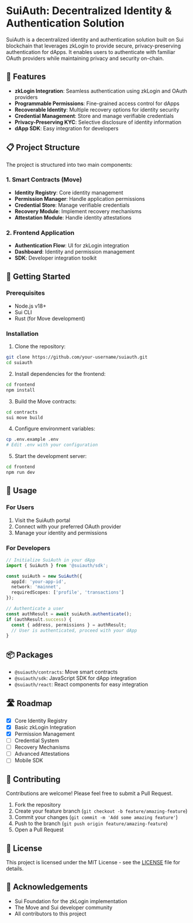 # SuiAuth: Decentralized Identity & Authentication Solution

SuiAuth is a decentralized identity and authentication solution built on Sui blockchain that leverages zkLogin to provide secure, privacy-preserving authentication for dApps. It enables users to authenticate with familiar OAuth providers while maintaining privacy and security on-chain.

## 🔐 Features

- **zkLogin Integration**: Seamless authentication using zkLogin and OAuth providers
- **Programmable Permissions**: Fine-grained access control for dApps
- **Recoverable Identity**: Multiple recovery options for identity security
- **Credential Management**: Store and manage verifiable credentials
- **Privacy-Preserving KYC**: Selective disclosure of identity information
- **dApp SDK**: Easy integration for developers

## 📋 Project Structure

The project is structured into two main components:

### 1. Smart Contracts (Move)

- **Identity Registry**: Core identity management
- **Permission Manager**: Handle application permissions
- **Credential Store**: Manage verifiable credentials
- **Recovery Module**: Implement recovery mechanisms
- **Attestation Module**: Handle identity attestations

### 2. Frontend Application

- **Authentication Flow**: UI for zkLogin integration
- **Dashboard**: Identity and permission management
- **SDK**: Developer integration toolkit

## 🚀 Getting Started

### Prerequisites

- Node.js v18+
- Sui CLI
- Rust (for Move development)

### Installation

1. Clone the repository:
```bash
git clone https://github.com/your-username/suiauth.git
cd suiauth
```

2. Install dependencies for the frontend:
```bash
cd frontend
npm install
```

3. Build the Move contracts:
```bash
cd contracts
sui move build
```

4. Configure environment variables:
```bash
cp .env.example .env
# Edit .env with your configuration
```

5. Start the development server:
```bash
cd frontend
npm run dev
```

## 🔧 Usage

### For Users

1. Visit the SuiAuth portal
2. Connect with your preferred OAuth provider
3. Manage your identity and permissions

### For Developers

```typescript
// Initialize SuiAuth in your dApp
import { SuiAuth } from '@suiauth/sdk';

const suiAuth = new SuiAuth({
  appId: 'your-app-id',
  network: 'mainnet',
  requiredScopes: ['profile', 'transactions']
});

// Authenticate a user
const authResult = await suiAuth.authenticate();
if (authResult.success) {
  const { address, permissions } = authResult;
  // User is authenticated, proceed with your dApp
}
```

## 📦 Packages

- `@suiauth/contracts`: Move smart contracts
- `@suiauth/sdk`: JavaScript SDK for dApp integration
- `@suiauth/react`: React components for easy integration

## 🛣️ Roadmap

- [x] Core Identity Registry
- [x] Basic zkLogin Integration
- [x] Permission Management
- [ ] Credential System
- [ ] Recovery Mechanisms
- [ ] Advanced Attestations
- [ ] Mobile SDK

## 🤝 Contributing

Contributions are welcome! Please feel free to submit a Pull Request.

1. Fork the repository
2. Create your feature branch (`git checkout -b feature/amazing-feature`)
3. Commit your changes (`git commit -m 'Add some amazing feature'`)
4. Push to the branch (`git push origin feature/amazing-feature`)
5. Open a Pull Request

## 📄 License

This project is licensed under the MIT License - see the [LICENSE](LICENSE) file for details.

## 🙏 Acknowledgements

- Sui Foundation for the zkLogin implementation
- The Move and Sui developer community
- All contributors to this project
